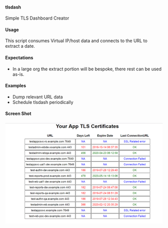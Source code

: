 #### tlsdash
Simple TLS Dashboard Creator

#### Usage
This script consumes Virtual IP/host data and connects to the URL to extract a date.

#### Expectations
- In a large org the extract portion will be bespoke, there rest can be used as-is.

#### Examples
- Dump relevant URL data
- Schedule tlsdash periodically 

#### Screen Shot 
![TLS Dashboard](tlsdash.png?raw=true "TLS Dashboard")

